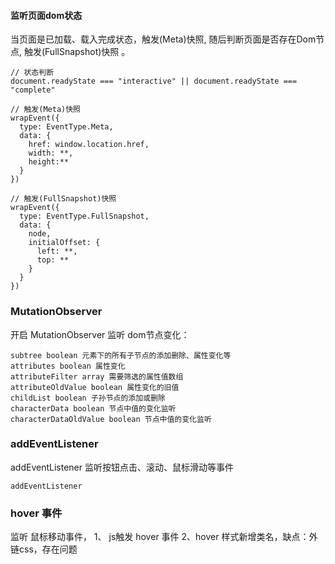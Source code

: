 #### 监听页面dom状态
当页面是已加载、载入完成状态，触发(Meta)快照, 随后判断页面是否存在Dom节点, 触发(FullSnapshot)快照 。
```
// 状态判断
document.readyState === "interactive" || document.readyState === "complete"

// 触发(Meta)快照
wrapEvent({
  type: EventType.Meta,
  data: {
    href: window.location.href,
    width: **,
    height:**
  }
})

// 触发(FullSnapshot)快照
wrapEvent({
  type: EventType.FullSnapshot,
  data: {
    node,
    initialOffset: {
      left: **,
      top: **
    }
  }
})

```

### MutationObserver 

开启 MutationObserver 监听 dom节点变化：

```
subtree boolean 元素下的所有子节点的添加删除、属性变化等
attributes boolean 属性变化
attributeFilter array 需要筛选的属性值数组
attributeOldValue boolean 属性变化的旧值
childList boolean 子孙节点的添加或删除
characterData boolean 节点中值的变化监听
characterDataOldValue boolean 节点中值的变化监听

```

### addEventListener
addEventListener 监听按钮点击、滚动、鼠标滑动等事件
```
addEventListener
```

### hover 事件

监听 鼠标移动事件，
1、 js触发 hover 事件
2、hover 样式新增类名，缺点：外链css，存在问题

